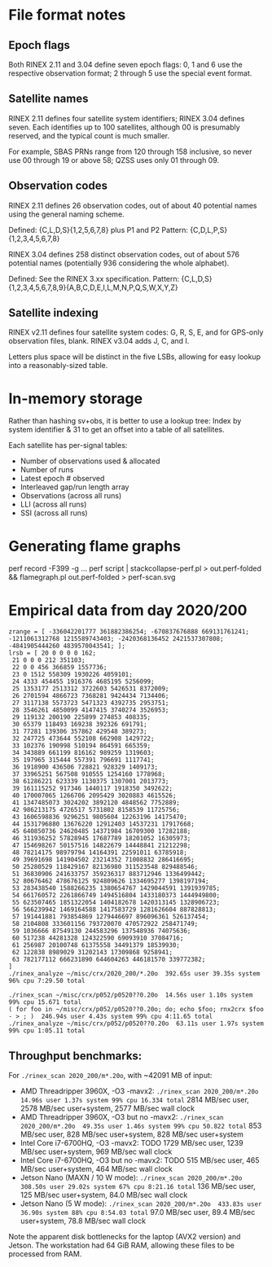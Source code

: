 # File format notes

## Epoch flags

Both RINEX 2.11 and 3.04 define seven epoch flags: 0, 1 and 6 use the
respective observation format; 2 through 5 use the special event format.

## Satellite names

RINEX 2.11 defines four satellite system identifiers; RINEX 3.04 defines
seven.  Each identifies up to 100 satellites, although 00 is presumably
reserved, and the typical count is much smaller.

For example, SBAS PRNs range from 120 through 158 inclusive, so never
use 00 through 19 or above 58; QZSS uses only 01 through 09.

## Observation codes

RINEX 2.11 defines 26 observation codes, out of about 40 potential names
using the general naming scheme.

Defined: {C,L,D,S}{1,2,5,6,7,8} plus P1 and P2
Pattern: {C,D,L,P,S}{1,2,3,4,5,6,7,8}

RINEX 3.04 defines 258 distinct observation codes, out of about 576
potential names (potentially 936 considering the whole alphabet).

Defined: See the RINEX 3.xx specification.
Pattern: {C,L,D,S}{1,2,3,4,5,6,7,8,9}{A,B,C,D,E,I,L,M,N,P,Q,S,W,X,Y,Z}

## Satellite indexing

RINEX v2.11 defines four satellite system codes: G, R, S, E, and for
GPS-only observation files, blank.
RINEX v3.04 adds J, C, and I.

Letters plus space will be distinct in the five LSBs, allowing for easy
lookup into a reasonably-sized table.

# In-memory storage

Rather than hashing sv+obs, it is better to use a lookup tree: Index by
system identifier & 31 to get an offset into a table of all satellites.

Each satellite has per-signal tables:
 - Number of observations used & allocated
 - Number of runs
 - Latest epoch # observed
 - Interleaved gap/run length array
 - Observations (across all runs)
 - LLI (across all runs)
 - SSI (across all runs)

# Generating flame graphs

perf record -F399 -g ...
perf script | stackcollapse-perf.pl > out.perf-folded && flamegraph.pl out.perf-folded > perf-scan.svg

# Empirical data from day 2020/200

```
zrange = [ -336042201777 361882386254; -670837676888 669131761241; -1211061312768 1215589743403; -2420368136452 2421537307808; -4841905444260 4839570043541; ];
lrsb = [ 20 0 0 0 0 162;
 21 0 0 0 212 351103;
 22 0 0 456 366859 1557736;
 23 0 1512 558309 1930226 4059101;
 24 4333 454455 1916376 4685195 5256099;
 25 1353177 2513312 3722603 5426531 8372009;
 26 2701594 4866723 7368281 9424434 7134406;
 27 3117138 5573723 5471323 4392735 2953751;
 28 3546261 4850099 4147415 3740274 3526953;
 29 119132 200190 225899 274853 408335;
 30 65379 118493 169238 392326 691791;
 31 77281 139306 357862 429548 389273;
 32 247725 473644 552108 662908 1429722;
 33 102376 190998 510194 864591 665359;
 34 343889 661199 816162 989259 1319603;
 35 197965 315444 557391 796691 1117741;
 36 1918900 436506 728821 928329 1409173;
 37 33965251 567508 910555 1254160 1778968;
 38 61286221 623339 1130375 1307001 2013773;
 39 161115252 917346 1440117 1918350 3492622;
 40 170007065 1266706 2095429 3020883 4615526;
 41 1347485073 3024202 3892120 4848562 7752889;
 42 986213175 4726517 5731802 8158539 11725756;
 43 1606598836 9296251 9805604 12263196 14175470;
 44 1531796880 13676220 12912403 14537231 17917668;
 45 640850736 24620485 14371984 16709300 17282188;
 46 311936252 57828945 17687789 18201052 16305973;
 47 154698267 50157516 14822679 14448841 21212298;
 48 78214175 98979794 14164391 22591011 63785918;
 49 39691698 141904502 23214352 71008832 286416695;
 50 25280529 118429167 82136980 311523548 829488546;
 51 36830906 241633757 359236317 883712946 1336499442;
 52 80676462 478676125 924809626 1334695277 1398197194;
 53 283438540 1588266235 1380654767 1429044591 1391939785;
 54 661760572 2261866749 1494516804 1433180373 1444949800;
 55 623507465 1851322054 1404182678 1420313145 1328906723;
 56 566239942 1469164588 1417583729 1281626604 887828813;
 57 191441881 793854869 1279446697 896096361 526137454;
 58 2104808 333601156 793720070 470572922 258471749;
 59 1036666 87549130 244583296 137548936 74075636;
 60 517238 44281328 124322590 69093910 37084716;
 61 256987 20100748 61375558 34491379 18539930;
 62 122838 8989029 31202143 17309868 9258941;
 63 782177112 666231890 644604263 446181570 339772382;
]
./rinex_analyze ~/misc/crx/2020_200/*.20o  392.65s user 39.35s system 96% cpu 7:29.50 total

./rinex_scan ~/misc/crx/p052/p0520??0.20o  14.56s user 1.10s system 99% cpu 15.671 total
( for foo in ~/misc/crx/p052/p0520??0.20o; do; echo $foo; rnx2crx $foo - > ; )  246.94s user 4.43s system 99% cpu 4:11.65 total
./rinex_analyze ~/misc/crx/p052/p0520??0.20o  63.11s user 1.97s system 99% cpu 1:05.11 total
```

## Throughput benchmarks:

For `./rinex_scan 2020_200/m*.20o`, with ~42091 MB of input:
 - AMD Threadripper 3960X, -O3 -mavx2:
   `./rinex_scan 2020_200/m*.20o  14.96s user 1.37s system 99% cpu 16.334 total`
   2814 MB/sec user, 2578 MB/sec user+system, 2577 MB/sec wall clock
 - AMD Threadripper 3960X, -O3 but no -mavx2:
   `./rinex_scan 2020_200/m*.20o  49.35s user 1.46s system 99% cpu 50.822 total`
   853 MB/sec user, 828 MB/sec user+system, 828 MB/sec user+system
 - Intel Core i7-6700HQ, -O3 -mavx2:
   TODO
   1729 MB/sec user, 1239 MB/sec user+system, 969 MB/sec wall clock
 - Intel Core i7-6700HQ, -O3 but no -mavx2:
   TODO
   515 MB/sec user, 465 MB/sec user+system, 464 MB/sec wall clock
 - Jetson Nano (MAXN / 10 W mode):
   `./rinex_scan 2020_200/m*.20o  308.50s user 29.02s system 67% cpu 8:21.16 total`
   136 MB/sec user, 125 MB/sec user+system, 84.0 MB/sec wall clock
 - Jetson Nano (5 W mode):
   `./rinex_scan 2020_200/m*.20o  433.83s user 36.90s system 88% cpu 8:54.03 total`
   97.0 MB/sec user, 89.4 MB/sec user+system, 78.8 MB/sec wall clock

Note the apparent disk bottlenecks for the laptop (AVX2 version) and
Jetson.  The workstation had 64 GiB RAM, allowing these files to be
processed from RAM.
